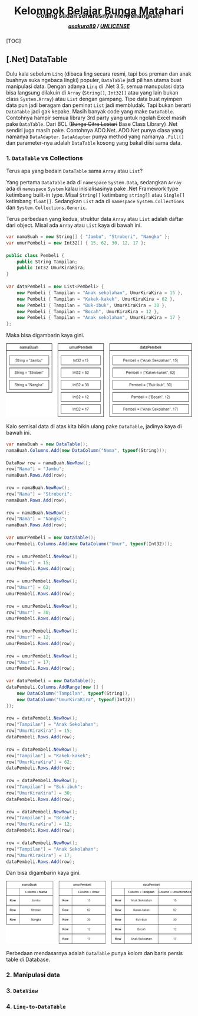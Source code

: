 <p>
  <h1 align="center">Kelompok Belajar Bunga Matahari</h1>
  <h3 align="center" style="margin-top: -2em;">Coding sudah seharusnya menyenangkan!</h3>
  <h5 align="center" style="margin-top: -0.5em;">
    <a href="https://github.com/asakura89/BisaCSharp.git">asakura89</a> /
    <a href="https://choosealicense.com/licenses/unlicense/">UNLICENSE</a>
  </h5>
  <!-- use MistyLightWindows theme -->
</p>



[TOC]



## [.Net] DataTable

Dulu kala sebelum `Linq` (dibaca ling secara resmi, tapi bos preman dan anak buahnya suka ngebaca lingki) populer, `DataTable` jadi pilihan utama buat manipulasi data. Dengan adanya `Linq` di .Net 3.5, semua manupulasi data bisa langsung dilakuin di `Array` (`String[]`, `Int32[]` atau yang lain bukan class `System.Array`) atau `List` dengan gampang. Tipe data buat nyimpen data pun jadi beragam dan peminat `List` jadi membludak. Tapi bukan berarti `DataTable` jadi gak kepake. Masih banyak code yang make `DataTable`. Contohnya hampir semua library 3rd party yang untuk ngolah Excel masih pake `DataTable`. Dari BCL (~~Bunga Citra Lestari~~ Base Class Library) .Net sendiri juga masih pake. Contohnya ADO.Net. ADO.Net punya clasa yang namanya `DataAdapter`. `DataAdapter` punya method yang namanya `.Fill()` dan parameter-nya adalah `DataTable` kosong yang bakal diisi sama data.

### 1. `DataTable` vs Collections

Terus apa yang bedain `DataTable` sama `Array` atau `List`?

Yang pertama `DataTable` ada di `namespace` `System.Data`, sedangkan `Array` ada di `namespace` `System` kalau inisialisasinya pake .Net Framework type ketimbang built-in type. Misal `String[]` ketimbang `string[]` atau `Single[]` ketimbang `float[]`. Sedangkan `List` ada di `namespace` `System.Collections` dan `System.Collections.Generic`.

Terus perbedaan yang kedua, struktur data `Array` atau `List` adalah daftar dari object. Misal ada `Array` atau `List` kaya di bawah ini.

```C#
var namaBuah = new String[] { "Jambu", "Stroberi", "Nangka" };
var umurPembeli = new Int32[] { 15, 62, 30, 12, 17 };

public class Pembeli {
    public String Tampilan;
    public Int32 UmurKiraKira;
}

var dataPembeli = new List<Pembeli> {
    new Pembeli { Tampilan = "Anak sekolahan", UmurKiraKira = 15 },
    new Pembeli { Tampilan = "Kakek-kakek", UmurKiraKira = 62 },
    new Pembeli { Tampilan = "Buk-ibuk", UmurKiraKira = 30 },
    new Pembeli { Tampilan = "Bocah", UmurKiraKira = 12 },
    new Pembeli { Tampilan = "Anak sekolahan", UmurKiraKira = 17 }
};
```

Maka bisa digambarin kaya gini.

![img](img\BungaMatahari-DataTable-Collections.png)

Kalo semisal data di atas kita bikin ulang pake `DataTable`, jadinya kaya di bawah ini.

```C#
var namaBuah = new DataTable();
namaBuah.Columns.Add(new DataColumn("Nama", typeof(String)));

DataRow row = namaBuah.NewRow();
row["Nama"] = "Jambu";
namaBuah.Rows.Add(row);

row = namaBuah.NewRow();
row["Nama"] = "Stroberi";
namaBuah.Rows.Add(row);

row = namaBuah.NewRow();
row["Nama"] = "Nangka";
namaBuah.Rows.Add(row);

var umurPembeli = new DataTable();
umurPembeli.Columns.Add(new DataColumn("Umur", typeof(Int32)));

row = umurPembeli.NewRow();
row["Umur"] = 15;
umurPembeli.Rows.Add(row);

row = umurPembeli.NewRow();
row["Umur"] = 62;
umurPembeli.Rows.Add(row);

row = umurPembeli.NewRow();
row["Umur"] = 30;
umurPembeli.Rows.Add(row);

row = umurPembeli.NewRow();
row["Umur"] = 12;
umurPembeli.Rows.Add(row);

row = umurPembeli.NewRow();
row["Umur"] = 17;
umurPembeli.Rows.Add(row);

var dataPembeli = new DataTable();
dataPembeli.Columns.AddRange(new [] {
    new DataColumn("Tampilan", typeof(String)),
    new DataColumn("UmurKiraKira", typeof(Int32))
});

row = dataPembeli.NewRow();
row["Tampilan"] = "Anak Sekolahan";
row["UmurKiraKira"] = 15;
dataPembeli.Rows.Add(row);

row = dataPembeli.NewRow();
row["Tampilan"] = "Kakek-kakek";
row["UmurKiraKira"] = 62;
dataPembeli.Rows.Add(row);

row = dataPembeli.NewRow();
row["Tampilan"] = "Buk-ibuk";
row["UmurKiraKira"] = 30;
dataPembeli.Rows.Add(row);

row = dataPembeli.NewRow();
row["Tampilan"] = "Bocah";
row["UmurKiraKira"] = 12;
dataPembeli.Rows.Add(row);

row = dataPembeli.NewRow();
row["Tampilan"] = "Anak Sekolahan";
row["UmurKiraKira"] = 17;
dataPembeli.Rows.Add(row);
```

Dan bisa digambarin kaya gini.

![img](img\BungaMatahari-DataTable-Table.png)

Perbedaan mendasarnya adalah `DataTable` punya kolom dan baris persis table di Database.



### 2. Manipulasi data

### 3. `DataView`

### 4. `Linq-to-DataTable`

